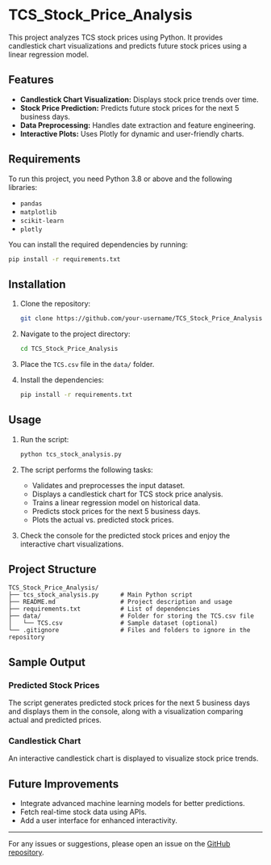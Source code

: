 # TCS_Stock_Price_Analysis

This project analyzes TCS stock prices using Python. It provides candlestick chart visualizations and predicts future stock prices using a linear regression model.

## Features
- **Candlestick Chart Visualization:** Displays stock price trends over time.
- **Stock Price Prediction:** Predicts future stock prices for the next 5 business days.
- **Data Preprocessing:** Handles date extraction and feature engineering.
- **Interactive Plots:** Uses Plotly for dynamic and user-friendly charts.

## Requirements
To run this project, you need Python 3.8 or above and the following libraries:

- `pandas`
- `matplotlib`
- `scikit-learn`
- `plotly`

You can install the required dependencies by running:
```bash
pip install -r requirements.txt
```

## Installation
1. Clone the repository:
   ```bash
   git clone https://github.com/your-username/TCS_Stock_Price_Analysis.git
   ```

2. Navigate to the project directory:
   ```bash
   cd TCS_Stock_Price_Analysis
   ```

3. Place the `TCS.csv` file in the `data/` folder.

4. Install the dependencies:
   ```bash
   pip install -r requirements.txt
   ```

## Usage
1. Run the script:
   ```bash
   python tcs_stock_analysis.py
   ```

2. The script performs the following tasks:
   - Validates and preprocesses the input dataset.
   - Displays a candlestick chart for TCS stock price analysis.
   - Trains a linear regression model on historical data.
   - Predicts stock prices for the next 5 business days.
   - Plots the actual vs. predicted stock prices.

3. Check the console for the predicted stock prices and enjoy the interactive chart visualizations.

## Project Structure
```
TCS_Stock_Price_Analysis/
├── tcs_stock_analysis.py      # Main Python script
├── README.md                  # Project description and usage
├── requirements.txt           # List of dependencies
├── data/                      # Folder for storing the TCS.csv file
│   └── TCS.csv                # Sample dataset (optional)
└── .gitignore                 # Files and folders to ignore in the repository
```

## Sample Output
### Predicted Stock Prices
The script generates predicted stock prices for the next 5 business days and displays them in the console, along with a visualization comparing actual and predicted prices.

### Candlestick Chart
An interactive candlestick chart is displayed to visualize stock price trends.

## Future Improvements
- Integrate advanced machine learning models for better predictions.
- Fetch real-time stock data using APIs.
- Add a user interface for enhanced interactivity.


---

For any issues or suggestions, please open an issue on the [GitHub repository](https://github.com/sourodip-Chatterjee/TCS_Stock_Price_Analysis).

